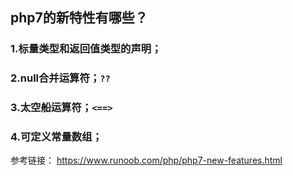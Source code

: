 ## php7的新特性有哪些？
### 1.标量类型和返回值类型的声明；
### 2.null合并运算符；```??```
### 3.太空船运算符；```<==>```
### 4.可定义常量数组；

参考链接：
https://www.runoob.com/php/php7-new-features.html

